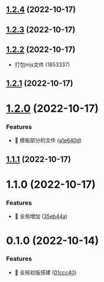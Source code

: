

## [1.2.4](https://github.com/NewNameArk/create-lio-fs/compare/1.2.3...1.2.4) (2022-10-17)

## [1.2.3](https://github.com/NewNameArk/create-lio-fs/compare/1.2.2...1.2.3) (2022-10-17)

## [1.2.2](https://github.com/NewNameArk/create-lio-fs/compare/1.2.1...1.2.2) (2022-10-17)

* 打包mjs文件 (1853337)

## [1.2.1](https://github.com/NewNameArk/create-lio-fs/compare/1.2.0...1.2.1) (2022-10-17)

# [1.2.0](https://github.com/NewNameArk/create-lio-fs/compare/1.1.1...1.2.0) (2022-10-17)


### Features

* 🎸 模板部分的文件 ([a1e640d](https://github.com/NewNameArk/create-lio-fs/commit/a1e640da1dc5556bc4d44f4b3553148f0ac5b57a))

## [1.1.1](https://github.com/NewNameArk/create-lio-fs/compare/1.1.0...1.1.1) (2022-10-17)

# 1.1.0 (2022-10-17)


### Features

* 🎸 全局增加 ([35eb44a](https://github.com/NewNameArk/create-lio-fs/commit/35eb44a99f1687541c92a1c4be3fd1864804e6c4))

# 0.1.0 (2022-10-14)


### Features

* 🎸 全局初版搭建 ([01ccc40](https://gitlab-bd.mxnavi.com:10022/lio-after/fs/lio-fs-template/commit/01ccc40f48e9442a5e9ef255d81da3c4c698ef5f))